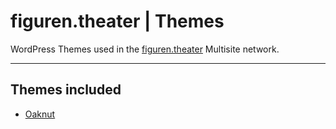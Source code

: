 
# figuren.theater | Themes

WordPress Themes used in the [figuren.theater](https://figuren.theater) Multisite network.

---

## Themes included

* [Oaknut](https://wordpress.org/themes/oaknut/)


